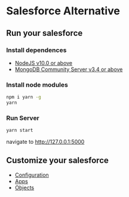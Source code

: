 # Salesforce Alternative

## Run your salesforce

### Install dependences

- [NodeJS v10.0 or above](https://nodejs.org/en/)
- [MongoDB Community Server v3.4 or above](https://www.mongodb.com/download-center/community)

### Install node modules

```bash
npm i yarn -g
yarn
```

### Run Server

```bash
yarn start
```

navigate to http://127.0.0.1:5000

## Customize your salesforce

- [Configuration](./steedos-config.yml)
- [Apps](./src/apps)
- [Objects](./src/objects)
